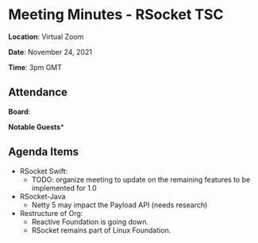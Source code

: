 # Meeting Minutes - RSocket TSC

**Location**: Virtual Zoom

**Date**: November 24, 2021

**Time**: 3pm GMT

## Attendance

**Board**:

 
**Notable Guests***
 
## Agenda Items

* RSocket Swift:
    * TODO: organize meeting to update on the remaining features to be implemented for 1.0
* RSocket-Java
    * Netty 5 may impact the Payload API (needs research)
* Restructure of Org:
    * Reactive Foundation is going down. 
    * RSocket remains part of Linux Foundation.
